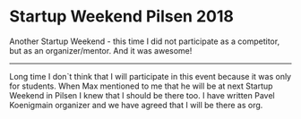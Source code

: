 # Startup Weekend Pilsen 2018

<!--date:2018-05-11--2018-05-13-->

Another Startup Weekend - this time I did not participate as a competitor, but as an organizer/mentor. And it was awesome!

---

Long time I don`t think that I will participate in this event because it was only for students.
When <person>Max</person> mentioned to me that he will be at next Startup Weekend in Pilsen I knew that I should be there too. I have written <person>Pavel Koenig<role>main organizer</role></person> and we have
agreed that I will be there as org.

<!--not-finished-->

<!--
## Pitching


## First night

## Second day

## Second night


## Final day

-->
